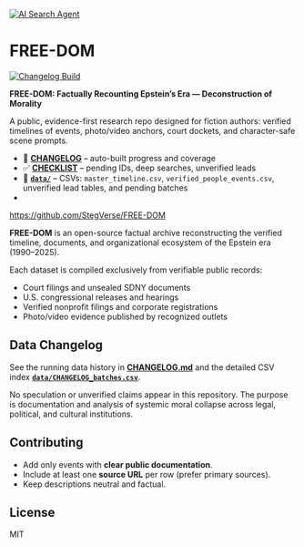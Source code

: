 [![AI Search Agent](https://github.com/StegVerse/FREE-DOM/actions/workflows/ai_search_agent.yml/badge.svg?branch=main)](https://github.com/StegVerse/FREE-DOM/actions/workflows/ai_search_agent.yml?query=branch%3Amain)
# FREE-DOM
[![Changelog Build](https://github.com/StegVerse/FREE-DOM/actions/workflows/auto_update.yml/badge.svg)](https://github.com/StegVerse/FREE-DOM/actions/workflows/auto_update.yml)

**FREE-DOM: Factually Recounting Epstein’s Era — Deconstruction of Morality**

A public, evidence-first research repo designed for fiction authors: verified timelines of events, photo/video anchors, court dockets, and character-safe scene prompts.  
- 📜 **[CHANGELOG](./CHANGELOG.md)** – auto-built progress and coverage  
- ✅ **[CHECKLIST](./CHECKLIST.md)** – pending IDs, deep searches, unverified leads  
- 📂 **[`data/`](./data/)** – CSVs: `master_timeline.csv`, `verified_people_events.csv`, unverified lead tables, and pending batches
- 
https://github.com/StegVerse/FREE-DOM

**FREE-DOM** is an open-source factual archive reconstructing the verified
timeline, documents, and organizational ecosystem of the Epstein era (1990–2025).

Each dataset is compiled exclusively from verifiable public records:
- Court filings and unsealed SDNY documents  
- U.S. congressional releases and hearings  
- Verified nonprofit filings and corporate registrations  
- Photo/video evidence published by recognized outlets  

## Data Changelog
See the running data history in **[CHANGELOG.md](./CHANGELOG.md)** and the detailed CSV index **[`data/CHANGELOG_batches.csv`](./data/CHANGELOG_batches.csv)**.

No speculation or unverified claims appear in this repository.
The purpose is documentation and analysis of systemic moral collapse
across legal, political, and cultural institutions.

## Contributing
- Add only events with **clear public documentation**.
- Include at least one **source URL** per row (prefer primary sources).
- Keep descriptions neutral and factual.

## License
MIT
